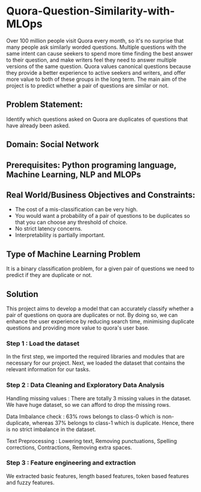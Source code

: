 # Quora-Question-Similarity-with-MLOps

Over 100 million people visit Quora every month, so it's no surprise that many people ask similarly worded questions. Multiple questions with the same intent can cause seekers to spend more time finding the best answer to their question, and make writers feel they need to answer multiple versions of the same question. Quora values canonical questions because they provide a better experience to active seekers and writers, and offer more value to both of these groups in the long term. The main aim of the project is to predict whether a pair of questions are similar or not. 

## Problem Statement:
Identify which questions asked on Quora are duplicates of questions that have already been asked.

## Domain: Social Network 

## Prerequisites: Python programing language, Machine Learning, NLP and MLOPs

## Real World/Business Objectives and Constraints:
- The cost of a mis-classification can be very high.
- You would want a probability of a pair of questions to be duplicates so that you can choose any threshold of choice.
- No strict latency concerns.
- Interpretability is partially important.

## Type of Machine Learning Problem
It is a binary classification problem, for a given pair of questions we need to predict if they are duplicate or not.

## Solution
This project aims to develop a model that can accurately classify whether a pair of questions on quora are duplicates or not. By doing so, we can enhance the user experience by reducing search time, minimising duplicate questions and providing more value to quora's user base.

### Step 1 : Load the dataset
In the first step, we imported the required libraries and modules that are necessary for our project.
Next, we loaded the dataset that contains the relevant information for our tasks.

### Step 2 : Data Cleaning and Exploratory Data Analysis 

Handling missing values : There are totally 3 missing values in the dataset. We have  huge dataset, so we can afford to drop the missing rows.

Data Imbalance check : 63% rows belongs to class-0 which is non-duplicate, whereas 37% belongs to class-1 which is duplicate. Hence, there is no strict imbalance in the dataset.

Text Preprocessing : Lowering text, Removing punctuations, Spelling corrections, Contractions, Removing extra spaces. 

### Step 3 : Feature engineering and extraction

We extracted basic features, length based features, token based features and fuzzy features.
